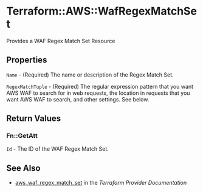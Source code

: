# Terraform::AWS::WafRegexMatchSet

Provides a WAF Regex Match Set Resource

## Properties

`Name` - (Required) The name or description of the Regex Match Set.

`RegexMatchTuple` - (Required) The regular expression pattern that you want AWS WAF to search for in web requests, the location in requests that you want AWS WAF to search, and other settings. See below.


## Return Values

### Fn::GetAtt

`Id` - The ID of the WAF Regex Match Set.

## See Also

* [aws_waf_regex_match_set](https://www.terraform.io/docs/providers/aws/r/waf_regex_match_set.html) in the _Terraform Provider Documentation_